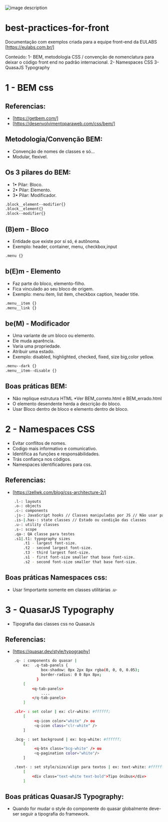 ![image description](https://storage.googleapis.com/dpw/app/uploads/2020/05/image.png)

# best-practices-for-front
Documentação com exemplos criada para a equipe front-end da EULABS [https://eulabs.com.br/]

Conteúdo:
1- BEM, metodologia CSS / convenção de nomenclatura para deixar o código front end no padrão internacional.
2- Namespaces CSS
3- QuasaJS Typography

# 1 - BEM css

## Referencias:
- [https://getbem.com/]
- [https://desenvolvimentoparaweb.com/css/bem/]

## Metodologia/Convenção BEM:
- Convenção de nomes de classes e só...
- Modular, flexivel.

## Os 3 pilares do BEM:
- 1• Pilar: Bloco.
- 2• Pilar: Elemento.
- 3• Pilar: Modificador.

```sh
.block__element--modifier{}
.block__element{}
.block--modifier{}
```

## (B)em - Bloco
- Entidade que existe por sí só, é autônoma.
- Exemplo: header, container, menu, checkbox,input

```sh
.menu {}
```

## b(E)m - Elemento 
- Faz parte do bloco, elemento-filho.
- Fica vinculado ao seu bloco de origem.
- Exemplo: menu item, list item, checkbox caption, header title.

```sh
.menu__item {}
.menu__link {}
```

## be(M) - Modificador
- Uma variante de um bloco ou elemento.
- Ele muda aparência.
- Varia uma propriedade.
- Atribuir uma estado.
- Exemplo: disabled, highlighted, checked, fixed, size big,color yellow.

```sh
.menu--dark {}
.menu__item--disable {}
```

## Boas práticas  BEM:
- Não replique estrutura HTML *Ver BEM_correto.html e BEM_errado.html
- O elemento desendente herda a descrição do bloco.
- Usar Bloco dentro de bloco e elemento dentro de bloco.

# 2 - Namespaces CSS
- Evitar conflitos de nomes.
- Codigo mais informativo e comunicativo.
- Identifica as funções e responsábilidades.
- Trás confiança nos códigos.
- Namespaces identificadores para css.

## Referencias:
- [https://zellwk.com/blog/css-architecture-2/]

```sh
    .l-: layouts
    .o-: objects
    .c-: components
    .js-: JavaScript hooks // Classes manipuladas por JS // Não usar para estilo
    .is-|.has-: state classes // Estado ou condição das classes
    .u-: utility classes
    .s-: scope
    .qa-: QA classe para testes
    .s1|.t1: typography sizes
        .t1 - largest font-size.
        .t2 - second largest font-size.
        .t3 - third largest font-size.
        .s1 - first font-size smaller that base font-size.
        .s2 - second font-size smaller that base font-size.
```

## Boas práticas  Namespaces css:
- Usar !importante somente em classes utilitárias .u-


# 3 - QuasarJS Typography
- Tipografia das classes css no QuasarJs

## Referencias:
- [https://quasar.dev/style/typography]

```sh
    .q- : components do quasar |
        ex:  .q-tab-panels {
                box-shadow: 0px 2px 8px rgba(0, 0, 0, 0.05);
                border-radius: 0 0 8px 8px;
              }
        [
            <q-tab-panels>
                ....
            </q-tab-panels>
        ]

    .clr- : set color | ex: clr-white: #ffffff;
        [
             <q-icon color="white" /> ou
             <q-icon class="clr-white" />
        ]

    .bcg- : set background | ex: bcg-white: #ffffff;
        [
             <q-btn class="bcg-white" /> ou
             <q-pagination color="white"/>
        ]

    .text- : set style/size/align para textos | ex: text-white: #ffffff;
        [
            <div class="text-white text-bold">Tipo ônibus</div>
        ]

```

## Boas práticas  QuasarJS Typography:
- Quando for mudar o style do componente do quasar globalmente deve-ser seguir a tipografia do framework.
